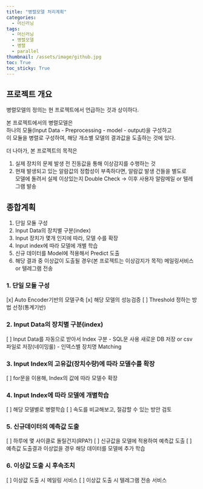 ```yaml
---
title: "병렬모델 처리계획"
categories:
  - 머신러닝
tags:
  - 머신러닝
  - 병렬모델
  - 병렬
  - parallel
thumbnail: /assets/image/github.jpg
toc: True
toc_sticky: True
---
```



<h2>프로젝트 개요</h2>

병렬모델의 정의는 현 프로젝트에서 언급하는 것과 상이하다.

본 프로젝트에서의 병렬모델은  
하나의 모듈(Input Data - Preprocessing - model - output)을 구성하고  
이 모듈을 병렬로 구성하여, 해당 개소별 모델의 결과값을 도출하는 것에 있다.


더 나아가, 본 프로젝트의 목적은 
1. 실제 장치의 문제 발생 전 진동값을 통해 이상감지를 수행하는 것
2. 현재 발생되고 있는 알람값의 정합성이 부족하다면, 알람값 발생 건들을 별도로  
   모델에 돌려서 실제 이상있는지 Double Check → 이후 사용자 알람메일 or 텔레그램 발송  


<h2>종합계획</h2>

 1. 단일 모듈 구성
 2. Input Data의 장치별 구분(index)
 3. Input 장치가 몇개 인지에 따라, 모델 수를 확장
 4. Input index에 따라 모델에 개별 학습
 5. 신규 데이터를 Model에 적용해서 Predict 도출
 6. 해당 결과 중 이상값이 도출될 경우(본 프로젝트는 이상감지가 목적) 메일링서비스 or 텔레그램 전송

<h3>1. 단일 모듈 구성</h3>
[x] Auto Encoder기반의 모델구축
[x] 해당 모델의 성능검증
[ ] Threshold 정하는 방법 선정(통계기반)


<h3>2. Input Data의 장치별 구분(index)</h3>
[ ] Input Data를 자동으로 받아서 Index 구분  
  - SQL문 사용 새로운 DB 저장 or csv 파일로 저장(네이밍룰)
  - 인덱스별 장치명 Matching 

<h3>3. Input Index의 고유값(장치수량)에 따라 모델수를 확장</h3>
[ ] for문을 이용해, Index의 값에 따라 모델수 확장


<h3>4. Input Index에 따라 모델에 개별학습</h3>
[ ] 해당 모델별로 병렬학습
[ ] 속도를 비교해보고, 절감할 수 있는 방안 검토

<h3>5. 신규데이터의 예측값 도출</h3>
[ ] 하루에 몇 사이클로 돌릴건지(RPA?)
[ ] 신규값을 모델에 적용하여 예측값 도출
[ ] 예측값 도출결과 이상없을 경우 해당 데이터를 모델에 추가 학습

<h3>6. 이상값 도출 시 후속조치</h3>
[ ] 이상값 도출 시 메일링 서비스
[ ] 이상값 도출 시 텔레그램 전송 서비스